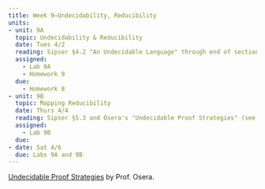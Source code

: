 ```yaml
---
title: Week 9–Undecidability, Reducibility
units:
- unit: 9A
  topic: Undecidability & Reducibility
  date: Tues 4/2
  reading: Sipser §4.2 "An Undecidable Language" through end of section; Sipser §5.1.
  assigned: 
    - Lab 9A
    - Homework 9
  due:
    - Homework 8
- unit: 9B
  topic: Mapping Reducibility
  date: Thurs 4/4
  reading: Sipser §5.3 and Osera's "Undecidable Proof Strategies" (see below).
  assigned: 
    - Lab 9B
  due: 
- date: Sat 4/6
  due: Labs 9A and 9B
---
```


[Undecidable Proof Strategies](https://osera.cs.grinnell.edu/csc341/files/undecidable-proof-strategies.pdf) by Prof. Osera.
